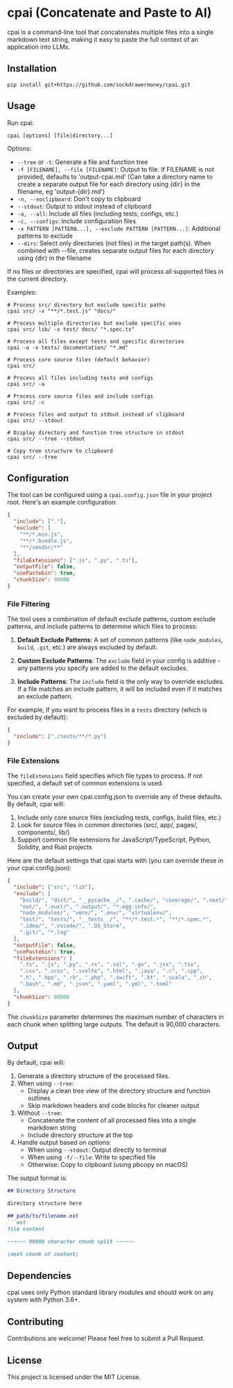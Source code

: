 # cpai (Concatenate and Paste to AI)

cpai is a command-line tool that concatenates multiple files into a single markdown text string, making it easy to paste the full context of an application into LLMs.

## Installation

   ```
   pip install git+https://github.com/sockdrawermoney/cpai.git
   ```

## Usage

Run cpai:

```
cpai [options] [file|directory...]
```

Options:
- `--tree` or `-t`: Generate a file and function tree
- `-f [FILENAME], --file [FILENAME]`: Output to file. If FILENAME is not provided, defaults to 'output-cpai.md' (Can take a directory name to create a separate output file for each directory using {dir} in the filename, eg 'output-{dir}.md')
- `-n, --noclipboard`: Don't copy to clipboard
- `--stdout`: Output to stdout instead of clipboard
- `-a, --all`: Include all files (including tests, configs, etc.)
- `-c, --configs`: Include configuration files
- `-x PATTERN [PATTERN...], --exclude PATTERN [PATTERN...]`: Additional patterns to exclude
- `--dirs`: Select only directories (not files) in the target path(s). When combined with --file, creates separate output files for each directory using {dir} in the filename

If no files or directories are specified, cpai will process all supported files in the current directory.

Examples:
```
# Process src/ directory but exclude specific paths
cpai src/ -x "**/*.test.js" "docs/"

# Process multiple directories but exclude specific ones
cpai src/ lib/ -x test/ docs/ "*.spec.ts"

# Process all files except tests and specific directories
cpai -a -x tests/ documentation/ "*.md"

# Process core source files (default behavior)
cpai src/

# Process all files including tests and configs
cpai src/ -a

# Process core source files and include configs
cpai src/ -c

# Process files and output to stdout instead of clipboard
cpai src/ --stdout

# Display directory and function tree structure in stdout
cpai src/ --tree --stdout

# Copy tree structure to clipboard
cpai src/ --tree
```

## Configuration

The tool can be configured using a `cpai.config.json` file in your project root. Here's an example configuration:

```json
{
  "include": ["."],
  "exclude": [
    "**/*.min.js",
    "**/*.bundle.js",
    "**/vendor/**"
  ],
  "fileExtensions": [".js", ".py", ".ts"],
  "outputFile": false,
  "usePastebin": true,
  "chunkSize": 90000
}
```

### File Filtering

The tool uses a combination of default exclude patterns, custom exclude patterns, and include patterns to determine which files to process:

1. **Default Exclude Patterns**: A set of common patterns (like `node_modules`, `build`, `.git`, etc.) are always excluded by default.

2. **Custom Exclude Patterns**: The `exclude` field in your config is additive - any patterns you specify are added to the default excludes.

3. **Include Patterns**: The `include` field is the only way to override excludes. If a file matches an include pattern, it will be included even if it matches an exclude pattern.

For example, if you want to process files in a `tests` directory (which is excluded by default):

```json
{
  "include": ["./tests/**/*.py"]
}
```

### File Extensions

The `fileExtensions` field specifies which file types to process. If not specified, a default set of common extensions is used.

You can create your own cpai.config.json to override any of these defaults. By default, cpai will:
1. Include only core source files (excluding tests, configs, build files, etc.)
2. Look for source files in common directories (src/, app/, pages/, components/, lib/)
3. Support common file extensions for JavaScript/TypeScript, Python, Solidity, and Rust projects

Here are the default settings that cpai starts with (you can override these in your cpai.config.json):

```json
{
  "include": ["src", "lib"],
  "exclude": [
    "build/", "dist/", "__pycache__/", ".cache/", "coverage/", ".next/",
    "out/", ".nuxt/", ".output/", "*.egg-info/",
    "node_modules/", "venv/", ".env/", "virtualenv/",
    "test/", "tests/", "__tests__/", "**/*.test.*", "**/*.spec.*",
    ".idea/", ".vscode/", ".DS_Store",
    ".git/", "*.log"
  ],
  "outputFile": false,
  "usePastebin": true,
  "fileExtensions": [
    ".ts", ".js", ".py", ".rs", ".sol", ".go", ".jsx", ".tsx",
    ".css", ".scss", ".svelte", ".html", ".java", ".c", ".cpp",
    ".h", ".hpp", ".rb", ".php", ".swift", ".kt", ".scala", ".sh",
    ".bash", ".md", ".json", ".yaml", ".yml", ".toml"
  ],
  "chunkSize": 90000
}
```

The `chunkSize` parameter determines the maximum number of characters in each chunk when splitting large outputs. The default is 90,000 characters.

## Output

By default, cpai will:
1. Generate a directory structure of the processed files.
2. When using `--tree`:
   - Display a clean tree view of the directory structure and function outlines
   - Skip markdown headers and code blocks for cleaner output
3. Without `--tree`:
   - Concatenate the content of all processed files into a single markdown string
   - Include directory structure at the top
4. Handle output based on options:
   - When using `--stdout`: Output directly to terminal
   - When using `-f/--file`: Write to specified file
   - Otherwise: Copy to clipboard (using pbcopy on macOS)

The output format is:

```markdown
## Directory Structure

directory structure here

## path/to/filename.ext
```ext
file content

------ 90000 character chunk split ------

(next chunk of content)
```

## Dependencies

cpai uses only Python standard library modules and should work on any system with Python 3.6+.

## Contributing

Contributions are welcome! Please feel free to submit a Pull Request.

## License

This project is licensed under the MIT License.
